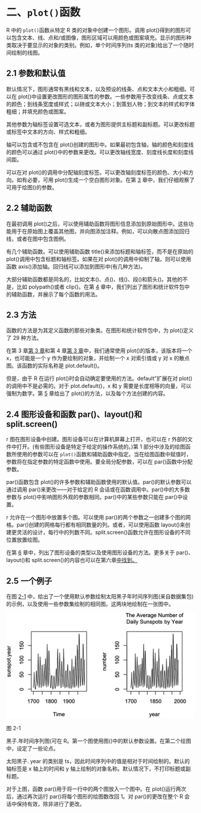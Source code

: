 # 二、`plot()`函数

R 中的 `plot()`函数从特定 R 类的对象中创建一个图形。调用 plot()得到的图形可以包含文本、线、点和/或图像，图形区域可以用颜色或图案填充。显示的图形种类取决于要显示的对象的类别。例如，单个时间序列(ts 类的对象)给出了一个随时间绘制的线图。

## 2.1 参数和默认值

默认情况下，图形通常有黑线和文本，以及预设的线条、点和文本大小和粗细。可以在 plot()中设置更改图形的图形属性的参数。一些参数用于改变线条、点或文本的颜色；到线条宽度或样式；以磅或文本大小；到策划人物；到文本的样式和字体粗细；并填充颜色或图案。

其他参数为轴标签设置可选文本，或者为图形提供主标题和副标题。可以更改标题或标签中文本的方向、样式和粗细。

轴可以包含或不包含在 plot()创建的图形中。如果最初包含轴，轴的颜色和刻度线的颜色可以通过 plot()中的参数来更改。可以更改轴线宽度、刻度线长度和刻度线间距。

可以在对 plot()的调用中分配轴刻度标签。可以更改轴刻度标签的颜色、大小和方向。如有必要，可用 plot()生成一个空白图形对象。在第 [3](03.html) 章中，我们仔细观察了可用于绘图()的参数。

## 2.2 辅助函数

在最初调用 plot()之后，可以使用辅助函数将图形信息添加到原始图形中。这些功能用于在原始图上覆盖其他图，并向图添加注释。例如，可以向散点图添加回归线，或者在图中包含图例。

有几个辅助函数。可以使用辅助函数 title()来添加标题和轴标签，而不是在原始的 plot()调用中包含标题和轴标签。如果在对 plot()的调用中抑制了轴，则可以使用函数 axis()添加轴。回归线可以添加到图形中(有几种方法)。

大部分辅助函数都是同名的，比如文本()、点()、线()、段()和箭头()。其他的不是，比如 polypath()或者 clip()。在第 [4](04.html) 章中，我们列出了图形和统计软件包中的辅助函数，并展示了每个函数的用法。

## 2.3 方法

函数的方法是为其定义函数的那些对象类。在图形和统计软件包中，为 plot()定义了 29 种方法。

在第 3 章[第 3 章](03.html)和第 4 章[第 3 章](04.html)中，我们通常使用 plot()的版本，该版本将一个 x，也可能是一个 y 作为要绘制的对象，并绘制一个 x 对索引值或 y 对 x 的散点图。该函数的实际名称是 plot.default()。

但是，由于 R 在运行 plot()时会自动确定要使用的方法。default”扩展在对 plot()的调用中不是必需的。对于 plot.default()，x 和 y 需要是长度相等的向量，可以强制为数字。第 [5](05.html) 章给出了 plot()的方法，以及每个方法创建的内容。

## 2.4 图形设备和函数 par()、layout()和 split.screen()

r 图在图形设备中创建。图形设备可以在计算机屏幕上打开，也可以在 r 外部的文件中打开。(有些图形设备是特定于给定的操作系统的。)第 1 部分中涉及的绘图函数所使用的参数可以在 `plot()`函数和辅助函数中指定。当在绘图函数中赋值时，参数将在指定参数的特定函数中使用。要全局分配参数，可以在 par()函数中分配参数。

par()函数包含 plot()的许多参数和辅助函数使用的默认值。par()的默认参数可以通过调用 par()来更改——对于给定的 R 会话或在函数调用中。par()中的大多数参数与 plot()中影响图形外观的参数相同。par()中的某些参数只能在 par()中设置。

r 允许在一个图形中放置多个图。可以使用 par()的两个参数之一创建多个图的网格。par()创建的网格每行都有相同数量的列。或者，可以使用函数 layout()来创建更灵活的设计，每行中的列数不同。split.screen()函数允许在图形设备的不同位置放置绘图。

在第 [6](06.html) 章中，列出了图形设备的类型以及使用图形设备的方法。更多关于 par()、layout()和 split.screen()的内容也可以在第六章[中找到。](06.html)

## 2.5 一个例子

在图 [2-1](#Fig1) 中，给出了一个使用默认参数绘制太阳黑子年时间序列图(来自数据集包)的示例，以及使用一些参数集绘制的相同图。这两块地绘制在一张图中。

![img/502384_1_En_2_Fig1_HTML.jpg](img/502384_1_En_2_Fig1_HTML.jpg)

图 2-1

黑子.年时间序列图(可在 R。第一个图使用图()中的默认参数设置。在第二个绘图中，设定了一些论点。

太阳黑子. year 的类别是 ts，因此时间序列中的值是相对于时间绘制的。默认的轴标签是 x 轴上的时间和 y 轴上绘制的对象名称。默认情况下，不打印标题或副标题。

对于上图，函数 par()用于将一行中的两个图放入一个图中。在 plot()运行两次后，通过再次运行 par()将每个图形的绘图数改回 1。对 par()的更改在整个 R 会话中保持有效，除非进行了更改。